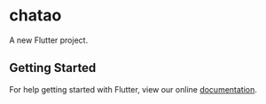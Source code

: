 # chatao

A new Flutter project.

## Getting Started

For help getting started with Flutter, view our online
[documentation](https://flutter.io/).

